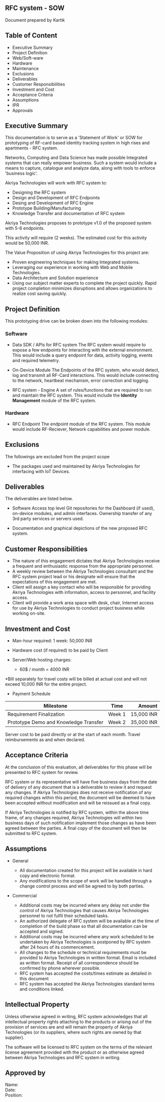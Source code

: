 ## RFC system - SOW
Document prepared by Kartik

## Table of Content

* Executive Summary
* Project Definition
* Web/Soft-ware
* Hardware
* Maintenance
* Exclusions
* Deliverables
* Customer Responsibilities
* Investment and Cost
* Acceptance Criteria
* Assumptions
* IPR
* Approvals


## Executive Summary
This documentation is to serve as a 'Statement of Work' or SOW for prototyping of RF-card based identity tracking system in high rises and apartments - RFC system.

Networks, Computing and Data Science has made possible Integrated systems that can really empower business.
Such a system would include a means to capture, catalogue and analyze data, along with tools to enforce 'business logic'.

Akriya Technologies will work with RFC system to:

* Designing the RFC system
* Design and Development of RFC Endpoints
* Desing and Development of RFC Engine
* Prototype Building/Manufacturing
* Knowledge Transfer and documentation of RFC system

Akriya Technologies proposes to prototype v1.0 of the proposed system with 5-6 endpoints.

This activity will require (2 weeks). The estimated cost for this activity would be 50,000 INR.

The Value Proposition of using Akriya Technologies for this project are:
* Proven engineering techniques for making Integrated systems.
* Leveraging our experience in working with Web and Mobile Technologies.
* Data Architecture and Solution experience
* Using our subject matter experts to complete the project quickly. Rapid project completion minimizes disruptions and allows organizations to realize cost saving quickly.

## Project Definition
This prototyping drive can be broken down into the following modules:

### Software

* Data SDK / APIs for RFC system
The RFC system would require to expose a few endpoints for interacting with the external environment.
This would include a query endpoint for data, activity logging, events and required telemetry.

* On-Device Module
The Endpoints of the RFC system, who would detect, log and transmit all RF-Card interactions.
This would include connecting to the network, heartbeat mechanism, error correction and logging.

* RFC system - Engine
A set of rules/functions that are required to run and maintain the RFC system.
This would include the **Identity Management** module of the RFC system.

### Hardware
* RFC Endpoint
The endpoint module of the RFC system. This module would include RF-Reciever, Network capabilities and power module.


## Exclusions
The followings are excluded from the project scope
* The packages used and maintained by Akriya Technologies for interfacing with IoT Devices.

## Deliverables
The deliverables are listed below.

* Software
Access top level Git repositories for the Dashboard (if used), on-device modules, and admin interfaces.
Ownership transfer of any 3rd party services or servers used.

* Documentation and graphical depictions of the new proposed RFC system.


## Customer Responsibilities
* The nature of this engagement dictates that Akriya Technologies receive a frequent and enthusiastic response from the appropriate personnel.
* A weekly review between the Akriya Technologies consultant and the RFC system project lead or his designate will ensure that the expectations of this engagement are met.
* Client will assign a key contact who will be responsible for providing Akriya Technologies with information, access to personnel, and facility access.
* Client will provide a work area space with desk, chair, Internet access for use by Akriya Technologies to conduct project business while working on-site.

## Investment and Cost
* Man-hour required: 1 week: 50,000 INR

* Hardware cost (if required) to be paid by Client
    
* Server/Web hosting charges:
    * 60$ / month = 4000 INR

*Bill separately for travel costs will be billed at actual cost and will not exceed 10,000 INR for the entire project.

 * Payment Schedule

| Milestone                                 | Time    | Amount    |
| -------------                             |:-------------:| -----:    |
| Requirement Finalization                  | Week 1           | 15,000 INR|
| Prototype Demo and Knowledge Transfer                     | Week 2           | 35,000 INR|

Server cost to be paid directly or at the start of each month.
Travel reimbursements as and when declared.

## Acceptance Criteria
At the conclusion of this evaluation, all deliverables for this phase will be presented to RFC system for review.

RFC system or its representative will have five business days from the date of delivery of any document that is a deliverable to review it and request any changes.  If Akriya Technologies does not receive notification of any required changes within this period, the document will be deemed to have been accepted without modification and will be reissued as a final copy.

If Akriya Technologies is notified by RFC system, within the above time frame, of any changes required, Akriya Technologies will within two business days of such notification implement those changes as have been agreed between the parties.  A final copy of the document will then be submitted to RFC system.

## Assumptions
* General
    * All documentation created for this project will be available in hard copy and electronic format.
    * Any modifications to the scope of work will be handled through a change control process and will be agreed to by both parties.

* Commercial
    * Additional costs may be incurred where any delay not under the control of Akriya Technologies that causes Akriya Technologies personnel to not fulfil their scheduled tasks.
    * An authorized delegate of RFC system will be available at the time of completion of the build phase so that all documentation can be accepted and signed.
    * Additional costs may be incurred where any work scheduled to be undertaken by Akriya Technologies is postponed by RFC system after 24 hours of its commencement.
    * All changes to the schedule or technical requirements must be provided to Akriya Technologies in written format. Email is included as written format. Receipt of all correspondence should be confirmed by phone wherever possible.
    * RFC system has accepted the costs/times estimate as detailed in this document
    * RFC system has accepted the Akriya Technologies standard terms and conditions linked.

## Intellectual Property
Unless otherwise agreed in writing, RFC system acknowledges that all intellectual property rights attaching to the products or arising out of the provision of services are and will remain the property of Akriya Technologies (or its suppliers, where such rights are owned by that supplier).

The software will be licensed to RFC system on the terms of the relevant license agreement provided with the product or as otherwise agreed between Akriya Technologies and RFC system in writing.


## Approved by
Name:   
Date:   
Position:   

